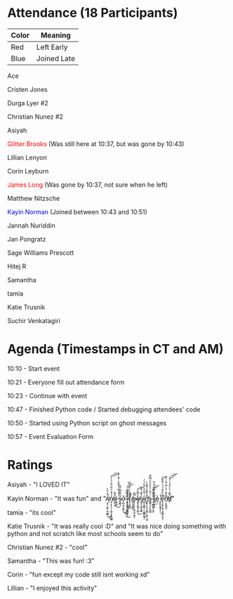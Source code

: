 # Attendance (18 Participants)
| Color | Meaning     |
| ----- | ----------- |
| Red   | Left Early  |
| Blue  | Joined Late |

Ace

Cristen Jones

Durga Lyer #2

Christian Nunez #2

Asiyah

<span style="color: red;">Glitter Brooks</span> (Was still here at 10:37, but was gone by 10:43)

Lillian Lenyon

Corin Leyburn

<span style="color: red;">James Long</span> (Was gone by 10:37, not sure when he left)

Matthew Nitzsche

<span style ="color: blue;">Kayin Norman</span> (Joined between 10:43 and 10:51)

Jannah Nuriddin

Jan Pongratz

Sage Williams Prescott

Hitej R

Samantha

tamia

Katie Trusnik

Suchir Venkatagiri

# Agenda (Timestamps in CT and AM)
10:10 - Start event

10:21 - Everyone fill out attendance form

10:23 - Continue with event

10:47 - Finished Python code / Started debugging attendees' code

10:50 - Started using Python script on ghost messages

10:57 - Event Evaluation Form

# Ratings
Asiyah - "I LOVED IT"

Kayin Norman - "It was fun" and "Ą̷̧̥̞̫̫̜̖̱͚̲̹̇̇̾͒͛̕̚͜ͅṇ̸̡̧̨͎̦̗͖͔͔̭̟͇̳̉́́̐̈́̃̈́͂̈́́̇̎͠͠͝ḑ̴̻͙͉̽̃̃ ̶̣̥̪̙̇̉̈́̀̎͑̒̂̂̓͑̃͐̓̄͜s̴̱͖̼̘̉̑͌̿͗̌̌ơ̴͔͖̣̥̟̬̪̣͒͜͜ ̷̧̧͉̦̘͉̬̰͖͙̺͌͛͊̃̋͜ȉ̶͎̗̤̞̳̘̫̝̟̓̾̍̄͗̏͝͠t̶̨̡͙̲͈̪̽̅̀̀̓͛̾̈͂͆̕ ̸̢̧̝̯͚̺̉̋̐b̶̡̢̞̜̹͔͖̤̫̘̫̯͎͆͌ȩ̸̱̮̮͚͎̙̰̲̩͋̿̌̀͜͠͠ġ̴̨̧̞͖̹͈͇͛̂̐̈́̓î̵̬̪̣̠̳̥̩̣͔͇̻͚͉͗̔̃̍̾̓̎̈́̈́ͅn̷̛̛̻̱̥̝͔̼̦͖͍̜͔̪̹̰̰̅̑́̏̐̄̈́̄̄̾̍s̶͍͇̘͙͕̖̪̰̰͗̇͑̅̓̓̒̏͒̓́̅͆͊ ̴̧̣̼̳͚̬̦̭͙̐̆͌̀͋͝͝t̶̳̹̲̦̬̅̆̅̀̃͒͋̃̔̏͘o̵̘̤̠̾ ̷̡̬̯̤̝͍̟̩̖̩̔͒e̵̢̠̘͍̗̼̟͔̗̻̱̤̼͎̐̉̏̌̊́̈́͑̂̎̏͂̚͘͝ͅn̸̛̖̣̮̘̲̝̫͌͛͊͑̓̀̈̅̇̋̾̈́̌d̸̫̂͌̇̍͛̈́̑̉͐̈́̄̕͝͝͝"

tamia - "its cool"

Katie Trusnik - "It was really cool :D" and "It was nice doing something with python and not scratch like most schools seem to do"

Christian Nunez #2 - "cool"

Samantha - "This was fun! :3"

Corin - "fun except my code still isnt working xd"

Lillian - "I enjoyed this activity"
